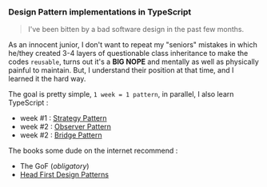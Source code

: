 ### Design Pattern implementations in TypeScript

> I've been bitten by a bad software design in the past few months.

As an innocent junior, I don't want to repeat my "seniors" mistakes in which he/they created 3-4 layers of questionable class inheritance to make the codes `reusable`, turns out it's a **BIG NOPE** and mentally as well as physically painful to maintain. But, I understand their position at that time, and I learned it the hard way.

The goal is pretty simple, `1 week = 1 pattern`, in parallel, I also learn TypeScript :
* week #1 : [Strategy Pattern](strategy/)
* week #2 : [Observer Pattern](observer/)
* week #2 : [Bridge Pattern](bridge/)

The books some dude on the internet recommend :
* The GoF (*obligatory*)
* [Head First Design Patterns](http://shop.oreilly.com/product/9780596007126.do)